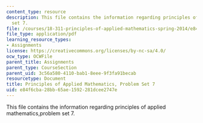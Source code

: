 ```yaml
---
content_type: resource
description: This file contains the information regarding principles of applied mathematics,problem
  set 7.
file: /courses/18-311-principles-of-applied-mathematics-spring-2014/e84f6cba28bb65ae1592281dcee2747e_MIT18_311S14_ProblemSet7.pdf
file_type: application/pdf
learning_resource_types:
- Assignments
license: https://creativecommons.org/licenses/by-nc-sa/4.0/
ocw_type: OCWFile
parent_title: Assignments
parent_type: CourseSection
parent_uid: 3c56a580-4110-bab1-8eee-9f3fa91becab
resourcetype: Document
title: Principles of Applied Mathematics, Problem Set 7
uid: e84f6cba-28bb-65ae-1592-281dcee2747e
---
```

This file contains the information regarding principles of applied mathematics,problem set 7.